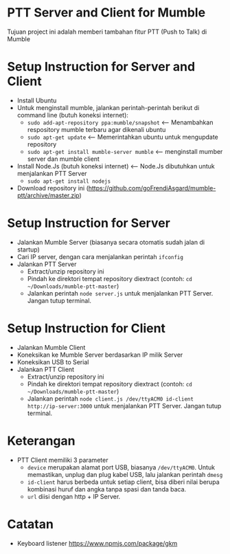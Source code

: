 # PTT Server and Client for Mumble

Tujuan project ini adalah memberi tambahan fitur PTT (Push to Talk) di Mumble

# Setup Instruction for Server and Client

* Install Ubuntu
* Untuk menginstall mumble, jalankan perintah-perintah berikut di command line (butuh koneksi internet): 
    - `sudo add-apt-repository ppa:mumble/snapshot` <-- Menambahkan respository mumble terbaru agar dikenali ubuntu
    - `sudo apt-get update` <-- Memerintahkan ubuntu untuk mengupdate repository
    - `sudo apt-get install mumble-server mumble` <-- menginstall mumber server dan mumble client
* Install Node.Js (butuh koneksi internet) <-- Node.Js dibutuhkan untuk menjalankan PTT Server
    - `sudo apt-get install nodejs`
* Download repository ini (https://github.com/goFrendiAsgard/mumble-ptt/archive/master.zip)

# Setup Instruction for Server

* Jalankan Mumble Server (biasanya secara otomatis sudah jalan di startup)
* Cari IP server, dengan cara menjalankan perintah `ifconfig` 
* Jalankan PTT Server
    - Extract/unzip repository ini
    - Pindah ke direktori tempat repository diextract (contoh: `cd ~/Downloads/mumble-ptt-master`) 
    - Jalankan perintah `node server.js` untuk menjalankan PTT Server. Jangan tutup terminal.

# Setup Instruction for Client
* Jalankan Mumble Client
* Koneksikan ke Mumble Server berdasarkan IP milik Server
* Koneksikan USB to Serial
* Jalankan PTT Client
    - Extract/unzip repository ini
    - Pindah ke direktori tempat repository diextract (contoh: `cd ~/Downloads/mumble-ptt-master`) 
    - Jalankan perintah `node client.js /dev/ttyACM0 id-client http://ip-server:3000` untuk menjalankan PTT Server. Jangan tutup terminal.

# Keterangan
* PTT Client memiliki 3 parameter
    - `device` merupakan alamat port USB, biasanya `/dev/ttyACM0`. Untuk memastikan, unplug dan plug kabel USB, lalu jalankan perintah `dmesg`
    - `id-client` harus berbeda untuk setiap client, bisa diberi nilai berupa kombinasi huruf dan angka tanpa spasi dan tanda baca.
    - `url` diisi dengan http + IP Server.

# Catatan

* Keyboard listener https://www.npmjs.com/package/gkm

